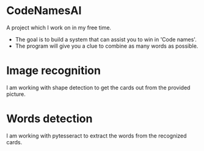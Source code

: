 # CodeNamesAI
A project which I work on in my free time.
- The goal is to build a system that can assist you to win in 'Code names'. 
- The program will give you a clue to combine as many words as possible.

# Image recognition 
I am working with shape detection to get the cards out from the provided picture.

# Words detection
I am working with pytesseract to extract the words from the recognized cards.
